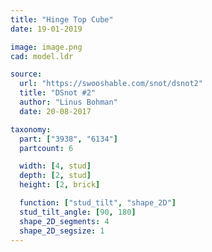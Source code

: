 ```yaml
---
title: "Hinge Top Cube"
date: 19-01-2019

image: image.png
cad: model.ldr

source:
  url: "https://swooshable.com/snot/dsnot2"
  title: "DSnot #2"
  author: "Linus Bohman"
  date: 20-08-2017

taxonomy:
  part: ["3938", "6134"]
  partcount: 6

  width: [4, stud]
  depth: [2, stud]
  height: [2, brick]

  function: ["stud_tilt", "shape_2D"]
  stud_tilt_angle: [90, 180]
  shape_2D_segments: 4
  shape_2D_segsize: 1
---
```

